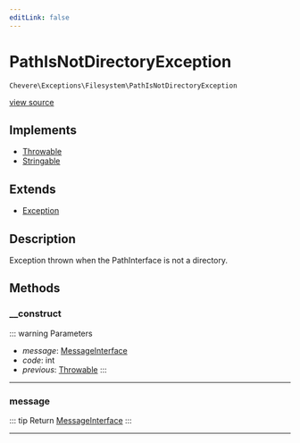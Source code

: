 ```yaml
---
editLink: false
---
```


# PathIsNotDirectoryException

`Chevere\Exceptions\Filesystem\PathIsNotDirectoryException`

[view source](https://github.com/chevere/chevere/blob/master/src/Chevere/Exceptions/Filesystem/PathIsNotDirectoryException.php)

## Implements

- [Throwable](https://www.php.net/manual/class.throwable)
- [Stringable](https://www.php.net/manual/class.stringable)

## Extends

- [Exception](../Core/Exception.md)

## Description

Exception thrown when the PathInterface is not a directory.

## Methods

### __construct

::: warning Parameters
- *message*: [MessageInterface](../../Interfaces/Message/MessageInterface.md)
- *code*: int
- *previous*: [Throwable](https://www.php.net/manual/class.throwable)
:::

---

### message

::: tip Return
[MessageInterface](../../Interfaces/Message/MessageInterface.md)
:::

---
